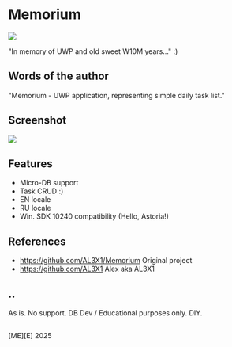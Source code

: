 # Memorium

![](Images/logo.jpg)


"In memory of UWP and old sweet W10M years..." :)

## Words of the author
"Memorium - UWP application, representing simple daily task list."

## Screenshot 
![](Images/sshot01.jpg)

## Features
- Micro-DB support
- Task CRUD :)
- EN locale
- RU locale
- Win. SDK 10240 compatibility (Hello, Astoria!)

## References
- https://github.com/AL3X1/Memorium Original project
- https://github.com/AL3X1 Alex aka AL3X1

## ..
As is. No support. DB Dev / Educational purposes only. DIY.

##
[ME][E] 2025

